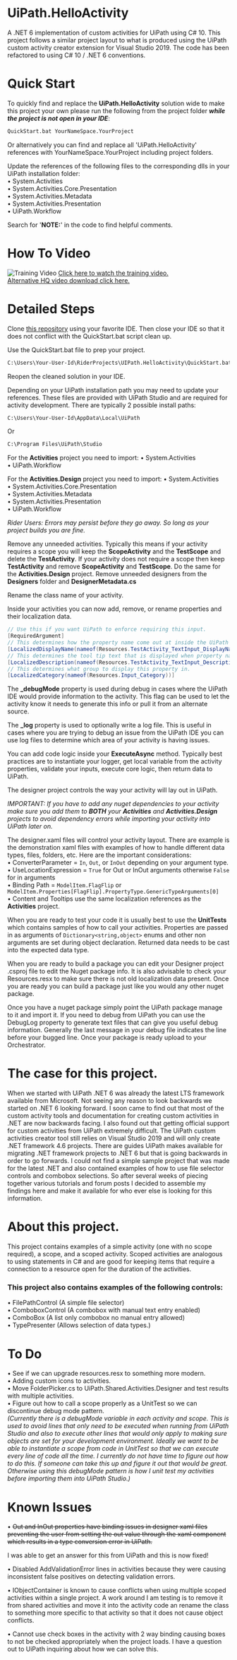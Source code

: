# UiPath.HelloActivity
A .NET 6 implementation of custom activities for UiPath using C# 10.  This project follows a similar project layout to what is produced using the UiPath custom activity creator extension for Visual Studio 2019.  The code has been refactored to using C# 10 / .NET 6 conventions. 

# Quick Start

To quickly find and replace the **UiPath.HelloActivity** solution wide to make this project your own please run the following from the project folder ***while the project is not open in your IDE***:

```ps
QuickStart.bat YourNameSpace.YourProject
```
Or alternatively you can find and replace all 'UiPath.HelloActivity' references with YourNameSpace.YourProject including project folders.

Update the references of the following files to the corresponding dlls in your UiPath installation folder:  
• System.Activities  
• System.Activities.Core.Presentation  
• System.Activities.Metadata  
• System.Activities.Presentation  
• UiPath.Workflow

Search for '**NOTE:**' in the code to find helpful comments.

# How To Video
![Training Video](https://i3.ytimg.com/vi/E0fPKq8TNo0/maxresdefault.jpg)
[Click here to watch the training video.](https://youtu.be/E0fPKq8TNo0) \
[Alternative HQ video download click here.](https://drive.google.com/file/d/1QWAcAR70ETybhzB2b-CmfcxWjoiNxEWF/view?usp=sharing)

# Detailed Steps

Clone [this repository](https://github.com/Michael-S-Halpin/UIPath.HelloActivity.git) using your favorite IDE. Then close your IDE so that it does not conflict with the QuickStart.bat script clean up.

Use the QuickStart.bat file to prep your project.
```ps
C:\Users\Your-User-Id\RiderProjects\UIPath.HelloActivity\QuickStart.bat UiPath.HelloActivity YourCompany.YourNameSpace
```

Reopen the cleaned solution in your IDE.

Depending on your UiPath installation path you may need to update your references.  These files are provided with UiPath Studio and are required for activity development.  There are typically 2 possible install paths:
```ps
C:\Users\Your-User-Id\AppData\Local\UiPath
```
Or
```ps
C:\Program Files\UiPath\Studio
```
For the **Activities** project you need to import:
• System.Activities  
• UiPath.Workflow

For the **Activities.Design** project you need to import:
• System.Activities  
• System.Activities.Core.Presentation  
• System.Activities.Metadata  
• System.Activities.Presentation  
• UiPath.Workflow

*Rider Users: Errors may persist before they go away.  So long as your project builds you are fine.*

Remove any unneeded activities. Typically this means if your activity requires a scope you will keep the **ScopeActivity** and the **TestScope** and delete the **TestActivity**. If your activity does not require a scope then keep **TestActivity** and remove **ScopeActivity** and **TestScope**.  Do the same for the **Activities.Design** project.  Remove unneeded designers from the **Designers** folder and **DesignerMetadata.cs** 

Rename the class name of your activity.

Inside your activities you can now add, remove, or rename properties and their localization data.
```c#
// Use this if you want UiPath to enforce requiring this input.
[RequiredArgument] 
// This determines how the property name come out at inside the UiPath IDE.
[LocalizedDisplayName(nameof(Resources.TestActivity_TextInput_DisplayName))]
// This determines the tool tip text that is displayed when property name is moused over.
[LocalizedDescription(nameof(Resources.TestActivity_TextInput_Description))]
// This determines what group to display this property in.
[LocalizedCategory(nameof(Resources.Input_Category))]
```

The **_debugMode** property is used during debug in cases where the UiPath IDE would provide information to the activity.  This flag can be used to let the activity know it needs to generate this info or pull it from an alternate source.

The **_log** property is used to optionally write a log file.  This is useful in cases where you are trying to debug an issue from the UiPath IDE you can use log files to determine which area of your activity is having issues.

You can add code logic inside your **ExecuteAsync** method.  Typically best practices are to instantiate your logger, get local variable from the activity properties, validate your inputs, execute core logic, then return data to UiPath.

The designer project controls the way your activity will lay out in UiPath.

*IMPORTANT: If you have to add any nuget dependencies to your activity make sure you add them to **BOTH** your **Activities** and **Activities.Design** projects to avoid dependency errors while importing your activity into UiPath later on.*

The designer.xaml files will control your activity layout.  There are example is the demonstration xaml files with examples of how to handle different data types, files, folders, etc.  Here are the important considerations: \
• ConverterParameter = `In`, `Out`, or `InOut` depending on your argument type.\
• UseLocationExpression = `True` for Out or InOut arguments otherwise `False` for in arguments\
• Binding Path = `ModelItem.FlagFlip` or `ModelItem.Properties[FlagFlip].PropertyType.GenericTypeArguments[0]` \
• Content and Tooltips use the same localization references as the **Activities** project.

When you are ready to test your code it is usually best to use the **UnitTests** which contains samples of how to call your activities.  Properties are passed in as arguments of `Dictionary<string,object>` enums and other non arguments are set during object declaration.  Returned data needs to be cast into the expected data type.

When you are ready to build a package you can edit your Designer project .csproj file to edit the Nuget package info.  It is also advisable to check your Resources.resx to make sure there is not old localization data present. Once you are ready you can build a package just like you would any other nuget package.

Once you have a nuget package simply point the UiPath package manage to it and import it.  If you need to debug from UiPath you can use the DebugLog property to generate text files that can give you useful debug information.  Generally the last message in your debug file indicates the line before your bugged line.  Once your package is ready upload to your Orchestrator.

# The case for this project.

When we started with UiPath .NET 6 was already the latest LTS framework available from Microsoft.  Not seeing any reason to look backwards we started on .NET 6 looking forward. I soon came to find out that most of the custom activity tools and documentation for creating custom activities in .NET are now backwards facing.  I also found out that getting official support for custom activities from UiPath extremely difficult.  The UiPath custom activities creator tool still relies on Visual Studio 2019 and will only create .NET framework 4.6 projects.  There are guides UiPath makes available for migrating .NET framework projects to .NET 6 but that is going backwards in order to go forwards.  I could not find a simple sample project that was made for the latest .NET and also contained examples of how to use file selector controls and combobox selections.  So after several weeks of piecing together various tutorials and forum posts I decided to assemble my findings here and make it available for who ever else is looking for this information.

# About this project.
This project contains examples of a simple activity (one with no scope required), a scope, and a scoped activity.  Scoped activities are analogous to using statements in C# and are good for keeping items that require a connection to a resource open for the duration of the activities.  
 
### This project also contains examples of the following controls:
• FilePathControl (A simple file selector)  
• ComboboxControl (A combobox with manual text entry enabled)  
• ComboBox (A list only combobox no manual entry allowed)  
• TypePresenter (Allows selection of data types.)

# To Do
• See if we can upgrade resources.resx to something more modern.  
• Adding custom icons to activities.   
• Move FolderPicker.cs to UiPath.Shared.Activities.Designer and test results with multiple activities.  
• Figure out how to call a scope properly as a UnitTest so we can discontinue debug mode pattern.  
*(Currently there is a debugMode variable in each activity and scope. This is used to avoid lines that only need to be executed when running from UiPath Studio and also to execute other lines that would only apply to making sure objects are set for your development environment. Ideally we want to be able to instantiate a scope from code in UnitTest so that we can execute every line of code all the time. I currently do not have time to figure out how to do this. If someone can take this up and figure it out that would be great. Otherwise using this debugMode pattern is how I unit test my activities before importing them into UiPath Studio.)*

# Known Issues
• ~~Out and InOut properties have binding issues in designer xaml files preventing the user from setting the out value through the xaml component which results in a type conversion error in UiPath.~~ 

I was able to get an answer for this from UiPath and this is now fixed!

• Disabled AddValidationError lines in activities because they were causing inconsistent false positives on detecting validation errors.  

• IObjectContainer is known to cause conflicts when using multiple scoped activities within a single project.  A work around I am testing is to remove it from shared activities and move it into the activity code an rename the class to something more specific to that activity so that it does not cause object conflicts.  

• Cannot use check boxes in the activity with 2 way binding causing boxes to not be checked appropriately when the project loads. I have a question out to UiPath inquiring about how we can solve this.
